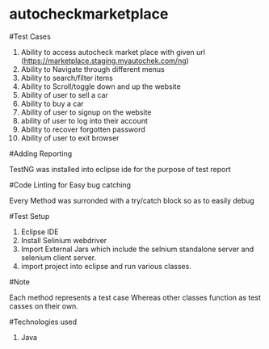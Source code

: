 # autocheckmarketplace

#Test Cases

1. Ability to access autocheck market place with given url (https://marketplace.staging.myautochek.com/ng)
2. Ability to Navigate through different menus
3. Ability to search/filter items
4. Ability to Scroll/toggle down and up the website
5. Ability of user to sell a car
6. Ability to buy a car
7. Ability of user to signup on the website
8. ability of user to log into their account
9. Ability to recover forgotten password
10. Ability of user to exit browser

#Adding Reporting

TestNG was installed into eclipse ide for the purpose of test report

#Code Linting for Easy bug catching

Every Method was surronded with a try/catch block so as to easily debug 

#Test Setup

1. Eclipse IDE
2. Install Selinium webdriver 
3. Import External Jars which include the selnium standalone server and selenium client server.
4. import project into eclipse and run various classes.


#Note

Each method represents a test case
Whereas other classes function as test casses on their own.

#Technologies used

1. Java

